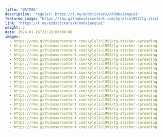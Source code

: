 ```yaml
---
title: "@AT006"
description: "regular: https://t.me/addstickers/AT006xiangcai"
featured_image: "https://raw.githubusercontent.com/kylelin1998/tg-sticker-spreading-worldwide-images/main/img/f00b9de4-3d27-47c9-a03c-35968425af16.jpg"
link: "https://t.me/addstickers/AT006xiangcai"
weight: 3
date: 2024-01-16T21:28:03+08:00
images:
  - https://raw.githubusercontent.com/kylelin1998/tg-sticker-spreading-worldwide-images/main/img/f00b9de4-3d27-47c9-a03c-35968425af16.jpg
  - https://raw.githubusercontent.com/kylelin1998/tg-sticker-spreading-worldwide-images/main/img/18b805eb-27c4-4ae6-a785-c22558725588.jpg
  - https://raw.githubusercontent.com/kylelin1998/tg-sticker-spreading-worldwide-images/main/img/aa03a2da-f546-4332-ba75-78f18031b96a.jpg
  - https://raw.githubusercontent.com/kylelin1998/tg-sticker-spreading-worldwide-images/main/img/4f0a1da0-b62f-4a07-a43b-2aa8b56db423.jpg
  - https://raw.githubusercontent.com/kylelin1998/tg-sticker-spreading-worldwide-images/main/img/74ee144f-c004-4675-b5b8-6e9ac7e9e42b.jpg
  - https://raw.githubusercontent.com/kylelin1998/tg-sticker-spreading-worldwide-images/main/img/aecf6212-23eb-40e1-bac8-ff027aeaa63a.jpg
  - https://raw.githubusercontent.com/kylelin1998/tg-sticker-spreading-worldwide-images/main/img/187d45f7-8973-4a04-996d-604cab99bd2a.jpg
  - https://raw.githubusercontent.com/kylelin1998/tg-sticker-spreading-worldwide-images/main/img/4256f314-379a-4822-83e1-4070090f42e5.jpg
  - https://raw.githubusercontent.com/kylelin1998/tg-sticker-spreading-worldwide-images/main/img/264f1783-5d5d-4b7d-b3ea-d0a5aee27624.jpg
  - https://raw.githubusercontent.com/kylelin1998/tg-sticker-spreading-worldwide-images/main/img/c7d3ea94-106f-4cbd-86cb-50a9aeb9e599.jpg
  - https://raw.githubusercontent.com/kylelin1998/tg-sticker-spreading-worldwide-images/main/img/94a2c805-8950-4230-8fb9-1a4f3342e1aa.jpg
  - https://raw.githubusercontent.com/kylelin1998/tg-sticker-spreading-worldwide-images/main/img/c14d6eda-e385-45b9-94c1-09b70fc80a5d.jpg
  - https://raw.githubusercontent.com/kylelin1998/tg-sticker-spreading-worldwide-images/main/img/efc97717-706b-44ba-95e5-1c7ab97067b8.jpg
  - https://raw.githubusercontent.com/kylelin1998/tg-sticker-spreading-worldwide-images/main/img/5532510c-5f82-48fb-a3db-55b54c200920.jpg
  - https://raw.githubusercontent.com/kylelin1998/tg-sticker-spreading-worldwide-images/main/img/b0dfc9fd-3be0-48a2-8c4b-919683e81408.jpg
  - https://raw.githubusercontent.com/kylelin1998/tg-sticker-spreading-worldwide-images/main/img/e49a36aa-e243-4edd-832e-bc301c6db218.jpg
  - https://raw.githubusercontent.com/kylelin1998/tg-sticker-spreading-worldwide-images/main/img/7e72c973-167c-4ce4-88ac-2762eb83222f.jpg
  - https://raw.githubusercontent.com/kylelin1998/tg-sticker-spreading-worldwide-images/main/img/c2fd4aea-a914-4dda-9146-25780dbc373c.jpg
  - https://raw.githubusercontent.com/kylelin1998/tg-sticker-spreading-worldwide-images/main/img/64f0f2fb-bc20-4f35-ac9e-d56688bd22ef.jpg
  - https://raw.githubusercontent.com/kylelin1998/tg-sticker-spreading-worldwide-images/main/img/be83d4f1-fe02-41bf-a1a1-9116fc64123b.jpg
---
```

